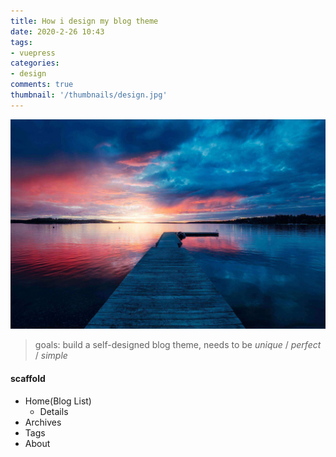 ```yaml
---
title: How i design my blog theme
date: 2020-2-26 10:43
tags:
- vuepress
categories:
- design
comments: true
thumbnail: '/thumbnails/design.jpg'  
---
```


![image](/bg.png)

> goals: build a self-designed blog theme, needs to be *unique* / *perfect* / *simple*


<!-- more -->

#### scaffold

- Home(Blog List)
  - Details
- Archives
- Tags
- About